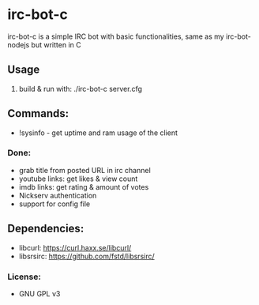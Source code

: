 # irc-bot-c

irc-bot-c is a simple IRC bot with basic functionalities, same as my irc-bot-nodejs but written in C

## Usage
1. build & run with: ./irc-bot-c server.cfg

## Commands:
- !sysinfo - get uptime and ram usage of the client

### Done:
- grab title from posted URL in irc channel
- youtube links: get likes & view count
- imdb links: get rating & amount of votes
- Nickserv authentication
- support for config file

## Dependencies:
- libcurl: https://curl.haxx.se/libcurl/
- libsrsirc: https://github.com/fstd/libsrsirc/

### License:
- GNU GPL v3
